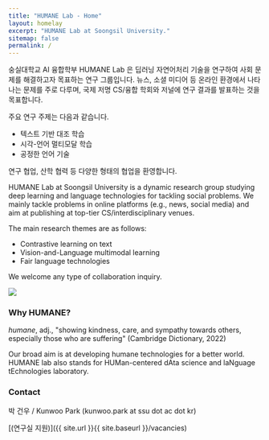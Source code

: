 ```yaml
---
title: "HUMANE Lab - Home"
layout: homelay
excerpt: "HUMANE Lab at Soongsil University."
sitemap: false
permalink: /
---
```

숭실대학교 AI 융합학부 HUMANE Lab 은 딥러닝 자연어처리 기술을 연구하여 사회 문제를 해결하고자 목표하는 연구 그룹입니다.
뉴스, 소셜 미디어 등 온라인 환경에서 나타나는 문제를 주로 다루며, 국제 저명 CS/융합 학회와 저널에 연구 결과를 발표하는 것을 목표합니다.

주요 연구 주제는 다음과 같습니다.
- 텍스트 기반 대조 학습
- 시각-언어 멀티모달 학습
- 공정한 언어 기술

연구 협업, 산학 협력 등 다양한 형태의 협업을 환영합니다.

HUMANE Lab at Soongsil University is a dynamic research group studying deep learning and language technologies for tackling social problems. We mainly tackle problems in online platforms (e.g., news, social media) and aim at publishing at top-tier CS/interdisciplinary venues.

The main research themes are as follows:
- Contrastive learning on text
- Vision-and-Language multimodal learning
- Fair language technologies

We welcome any type of collaboration inquiry. 

<img src="{{ site.url }}{{ site.baseurl }}/images/teampic/202207_KCC.jpg" style="max-width:100%; height:auto;"/>



### Why HUMANE?

*humane*, adj., "showing kindness, care, and sympathy towards others, especially those who are suffering" (Cambridge Dictionary, 2022)

Our broad aim is at developing humane technologies for a better world. HUMANE lab also stands for HUMan-centered dAta science and laNguage tEchnologies laboratory.


### Contact

박 건우 / Kunwoo Park (kunwoo.park at ssu dot ac dot kr)

 [(연구실 지원)]({{ site.url }}{{ site.baseurl }}/vacancies)
